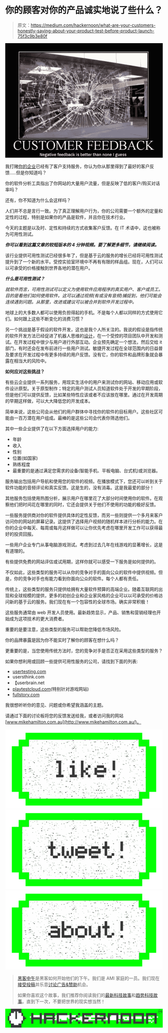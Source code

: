 # 你的顾客对你的产品诚实地说了些什么？

> 原文：<https://medium.com/hackernoon/what-are-your-customers-honestly-saying-about-your-product-test-before-product-launch-75f3c9b3e80f>

![](img/89c3530db28423e8c4cfcf4447887c5f.png)

我打赌[你的企业](https://goo.gl/8A3HVV)已经有了客户支持服务，你认为你从那里得到了最好的客户反馈…..但是你知道吗？

你的软件分析工具指出了你网站的大量用户流量，但是反映了低的客户/购买对话率吗？

还有，你不知道为什么会这样吗？

人们并不总是言行一致。为了真正理解用户行为，你的公司需要一个额外的定量和定性的过程，特别是如果你的产品是软件，并且你在技术行业。

今天的主题是以及时、定性和持续的方式收集客户反馈。在 IT 术语中，这也被称为可用性测试。

***你可以看到这篇文章的较短版本的 4 分钟视频。要了解更多细节，请继续阅读。***

该行业提供可用性测试已经很多年了，但是基于云的服务的增长已经将可用性测试提升到了一个新的水平。受控实验室环境中不再有有限的样品组。现在，人们可以以可承受的价格接触到世界各地的潜在用户。

***什么是可用性测试？***

*就软件而言，可用性测试可以定义为使用软件应用程序的真实用户、客户或员工。目的是看他们如何使用软件。这可以通过视频(有或没有音频)捕捉到，他们可能会连续遇到问题。从那里，改进或建议可以被合并到软件开发过程中。*

地球上的大多数人都可以使用负担得起的手机。不是每个人都以同样的方式使用它们。如何跟上这些不断变化的消费习惯？

另一个挑战是基于假设的软件开发，这也是我个人所关注的。我说的假设是指传统的软件开发方法已经促进了机器人思维的[设计](https://hackernoon.com/tagged/design)，在一个受控的项目团队中开发和测试。在开发过程中很少与用户进行外部互动。企业预先确定一个想法，然后交给 it 部门，有时还会在发布前进行一些用户测试。敏捷开发过程在全球范围内的日益普及要求在开发过程中有更多持续的用户反馈。没有它，你的软件和品牌形象就会暴露在相当大的风险中。

**如何应对这些挑战？**

有些云企业提供一系列服务，用现实生活中的用户来测试你的网站、移动应用或软件设计原型。关于原型制作；特定的用户测试人员知道软件处于开发的早期阶段，但是他们可以提供反馈，比如某些特性应该或者不应该放在哪里。通过在开发周期的早期这样做，可以大大降低您的开发成本。

简单来说，这些公司会从他们的用户群体中寻找你的软件的目标用户。这些社区可能由一百万潜在用户组成。最棒的是这些公司会代表你筛选他们。

其中一些企业提供了在以下方面选择用户的能力:

*   年龄
*   收入
*   性别
*   位置(如国家)
*   熟练程度
*   最重要的是通过满足您需求的设备(智能手机、平板电脑、台式机)或浏览器。

服务输出包括用户导航和使用您的软件的视频。在播放模式下，您还可以听到关于软件功能的音频评论和真实反馈。这是生的，没有消毒。这是我最爱的部分！

其他服务包括使用热图分析，展示用户在哪里花了大部分时间使用你的软件。在观察他们把时间花在哪里的同时，它还会提供关于他们不使用的功能的极好反馈。

一些服务提供商对你的软件提供具体的定性反馈，而另一些则提供一个多月来客户访问你的网站的屏幕记录。这提供了选择用户视频的随机样本进行分析的能力。在你的企业中每天、每周或每月这样做可以让你优先考虑在哪里开发工作可以获得最好的投资回报。

一些用户企业专门从事电脑游戏测试。考虑到过去几年在线游戏的显著增长，这是有道理的。

有些提供免费的网站评估或试用期，这样你就可以感受一下服务是如何提供的。

不仅如此，这些类型的服务可以从你的竞争对手的面向公众的软件中提供视频。但是，你的竞争对手也有能力看到你面向公众的软件。每个人都有责任。

传统上，这些类型的服务只提供给拥有大量软件预算的高端企业。随着互联网的出现和全球规模的提供，更多的初创企业和企业家风格的企业可以以可承受的价格访问新的基于云的服务。我们现在有一个包容性的全球市场。确实非常积极！

这些服务通常由 web 开发人员使用。最新趋势显示，产品、销售和营销经理也开始成为这项技术的更大消费者。

重要的是要注意，这些类型的服务可以帮助您降低市场风险。

你的品牌暴露是因为你不能实时了解你的顾客在想什么吗？

更重要的是，当您使用传统方法时，您的竞争对手是否正在采用这些类型的服务？

如果你想利用或回顾一些提供可用性服务的公司，请找到下面的列表:

*   [usertesting.com](http://usertesting.com/)
*   usersthink.com
*   【userbrain.net 
*   [playtestcloud.com](http://playtestcloud.com/)(特别针对游戏网站)
*   [fullstory.com](http://fullstory.com/)

我很想听听你的意见、问题或你希望我涵盖的主题。

请通过下面的讨论板将您的反馈发送给我，或者访问我的网站[www.mikehamilton.com.au](http://www.mikehamilton.com.au/)。

[![](img/50ef4044ecd4e250b5d50f368b775d38.png)](http://bit.ly/HackernoonFB)[![](img/979d9a46439d5aebbdcdca574e21dc81.png)](https://goo.gl/k7XYbx)[![](img/2930ba6bd2c12218fdbbf7e02c8746ff.png)](https://goo.gl/4ofytp)

> [黑客中午](http://bit.ly/Hackernoon)是黑客如何开始他们的下午。我们是 AMI 家庭的一员。我们现在[接受投稿](http://bit.ly/hackernoonsubmission)并乐意[讨论广告&赞助](mailto:partners@amipublications.com)机会。
> 
> 如果你喜欢这个故事，我们推荐你阅读我们的[最新科技故事](http://bit.ly/hackernoonlatestt)和[趋势科技故事](https://hackernoon.com/trending)。直到下一次，不要把世界的现实想当然！

[![](img/be0ca55ba73a573dce11effb2ee80d56.png)](https://goo.gl/Ahtev1)